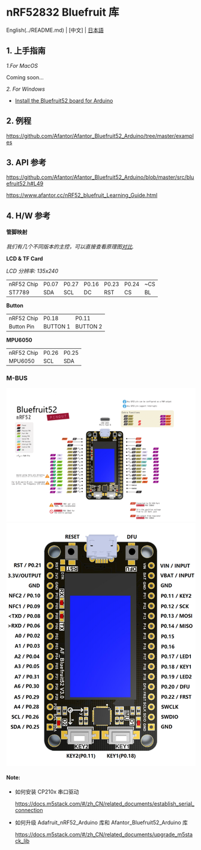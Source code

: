 ﻿# nRF52832 Bluefruit 库

English(../README.md) | [中文] | [日本語](docs/getting_started_ja.md)

## 1. 上手指南

*1.For MacOS*

Coming soon...

*2. For Windows*

* [Install the Bluefruit52 board for Arduino](https://github.com/Afantor/Afantor_Bluefruit52_Arduino/tree/master/docs/getting_started_setting.md) 


## 2. 例程

https://github.com/Afantor/Afantor_Bluefruit52_Arduino/tree/master/examples

## 3. API 参考

https://github.com/Afantor/Afantor_Bluefruit52_Arduino/blob/master/src/bluefruit52.h#L49

https://www.afantor.cc/nRF52_bluefruit_Learning_Guide.html

## 4. H/W 参考

#### 管脚映射

*我们有几个不同版本的主控，可以直接查看原理图[对比](https://github.com/Afantor/Afantor_Bluefruit52_Arduino/tree/master/docs/hardware).*

**LCD & TF Card**

*LCD 分辨率: 135x240*

<table>
 <tr><td>nRF52 Chip</td><td>P0.07</td><td>P0.27</td><td>P0.16</td><td>P0.23</td><td>P0.24</td><td>~CS</td></tr>
 <tr><td>ST7789</td><td>SDA</td><td>SCL</td><td>DC</td><td>RST</td><td>CS</td><td>BL</td></tr>

</table>

**Button**

<table>
 <tr><td>nRF52 Chip</td><td>P0.18</td><td>P0.11</td></tr>
 <tr><td>Button Pin</td><td>BUTTON 1</td><td>BUTTON 2</td></tr>
</table>

**MPU6050**

<table>
 <tr><td>nRF52 Chip</td><td>P0.26</td><td>P0.25</td></tr>
 <tr><td>MPU6050</td><td>SCL</td><td>SDA</td></tr>
</table>


### M-BUS
![image](docs/images/Bluefruit52_Pinconfig.png)
![image](docs/images/Bluefruit52_Pinout.png)

#### Note:

* 如何安装 CP210x 串口驱动

  https://docs.m5stack.com/#/zh_CN/related_documents/establish_serial_connection

* 如何升级 Adafruit_nRF52_Arduino 库和 Afantor_Bluefruit52_Arduino 库

  https://docs.m5stack.com/#/zh_CN/related_documents/upgrade_m5stack_lib
